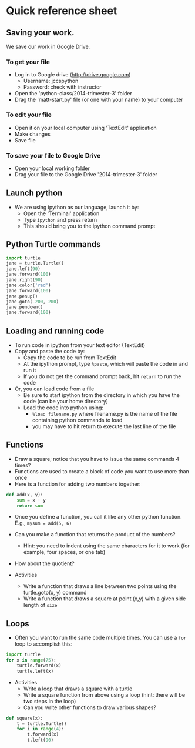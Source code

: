# Quick reference sheet

## Saving your work.

We save our work in Google Drive.

### To get your file

- Log in to Google drive (http://drive.google.com)
    - Username: jccspython
    - Password: check with instructor
- Open the 'python-class/2014-trimester-3' folder
- Drag the 'matt-start.py' file (or one with your name) to your computer

### To edit your file
- Open it on your local computer using 'TextEdit' application
- Make changes
- Save file

### To save your file to Google Drive
- Open your local working folder
- Drag your file to the Google Drive '2014-trimester-3' folder

## Launch python
- We are using ipython as our language, launch it by:
    - Open the 'Terminal' application
    - Type `ipython` and press return
    - This should bring you to the ipython command prompt

## Python Turtle commands
```python
import turtle
jane = turtle.Turtle()
jane.left(90)
jane.forward(100)
jane.right(90)
jane.color('red')
jane.forward(100)
jane.penup()
jane.goto(-200, 200)
jane.pendown()
jane.forward(100)
```

## Loading and running code
- To run code in ipython from your text editor (TextEdit)
- Copy and paste the code by:
    - Copy the code to be run from TextEdit
    - At the ipython prompt, type `%paste`, which will paste the code in and run it
    - If you do not get the command prompt back, hit `return` to run the code
- Or, you can load code from a file
    - Be sure to start ipython from the directory in which you have the code (can be your home directory)
    - Load the code into python using:
        - `%load filename.py` where filename.py is the name of the file containing python commands to load
        - you may have to hit return to execute the last line of the file

## Functions
- Draw a square; notice that you have to issue the same commands 4 times?
- Functions are used to create a block of code you want to use more than once
- Here is a function for adding two numbers together:

```python
def add(x, y):
    sum = x + y
    return sum
```
- Once you define a function, you call it like any other python function.  E.g., `mysum = add(5, 6)`
- Can you make a function that returns the product of the numbers?
    - Hint: you need to indent using the same characters for it to work (for example, four spaces, or one tab)
- How about the quotient?

- Activities
    - Write a function that draws a line between two points using the turtle.goto(x, y) command
    - Write a function that draws a square at point (x,y) with a given side length of `size`

## Loops
- Often you want to run the same code multiple times.  You can use a `for` loop to accomplish this:

```python
import turtle
for x in range(75):
    turtle.forward(x)
    turtle.left(x)
```
- Activities
    - Write a loop that draws a square with a turtle
    - Write a square function from above using a loop (hint: there will be two steps in the loop)
    - Can you write other functions to draw various shapes?

```python
def square(x):
    t = turtle.Turtle()
    for i in range(4):
        t.forward(x)
        t.left(90)
```

